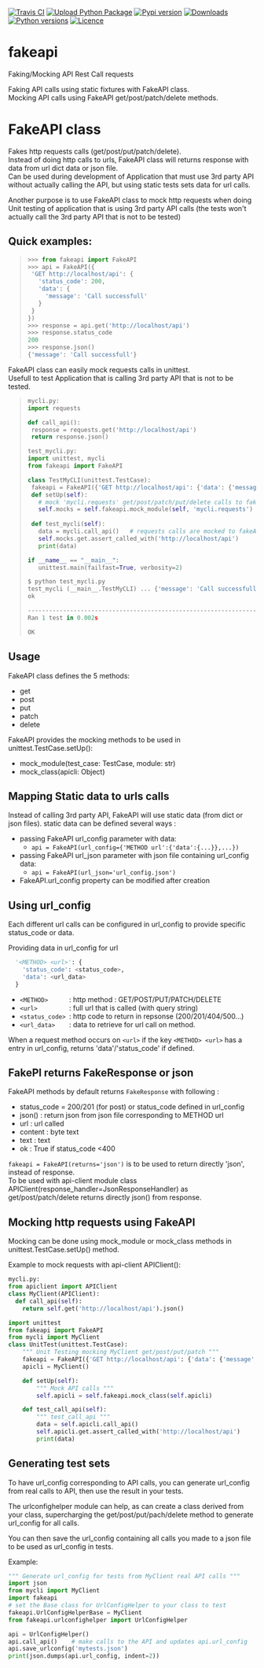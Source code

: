 [![Travis CI](https://travis-ci.com/joknarf/fakeapi.svg?branch=main)](https://travis-ci.com/github/joknarf/fakeapi)
[![Upload Python Package](https://github.com/joknarf/fakeapi/workflows/Upload%20Python%20Package/badge.svg)](https://github.com/joknarf/fakeapi/actions?query=workflow%3A%22Upload+Python+Package%22)
[![Pypi version](https://img.shields.io/pypi/v/fakeapi.svg)](https://pypi.org/project/fakeapi/)
[![Downloads](https://pepy.tech/badge/fakeapi)](https://pepy.tech/project/fakeapi)
[![Python versions](https://img.shields.io/badge/python-3.6-blue.svg)](https://shields.io/)
[![Licence](https://img.shields.io/badge/licence-MIT-blue.svg)](https://shields.io/)

# fakeapi
Faking/Mocking API Rest Call requests

Faking API calls using static fixtures with FakeAPI class.  
Mocking API calls using FakeAPI get/post/patch/delete methods.  

# FakeAPI class

Fakes http requests calls (get/post/put/patch/delete).  
Instead of doing http calls to urls, FakeAPI class will returns response with data from url dict data or json file.  
Can be used during development of Application that must use 3rd party API without actually calling the API, but using static tests sets data for url calls.

Another purpose is to use FakeAPI class to mock http requests when doing Unit testing of application that is using 3rd party API calls (the tests won't actually call the 3rd party API that is not to be tested)

## Quick examples:
>```python
>>>> from fakeapi import FakeAPI
>>>> api = FakeAPI({
>  'GET http://localhost/api': {
>    'status_code': 200,
>    'data': {
>      'message': 'Call successfull'
>    }
>  }
>})
>>>> response = api.get('http://localhost/api')
>>>> response.status_code
>200
>>>> response.json()
>{'message': 'Call successfull'}
>```

FakeAPI class can easily mock requests calls in unittest.  
Usefull to test Application that is calling 3rd party API that is not to be tested.
>```python
>mycli.py:
>import requests
>
>def call_api():
>  response = requests.get('http://localhost/api')
>  return response.json()
>```
>```python
>test_mycli.py:
>import unittest, mycli
>from fakeapi import FakeAPI
>
>class TestMyCLI(unittest.TestCase):
>  fakeapi = FakeAPI({'GET http://localhost/api': {'data': {'message': 'Call successfull'}}})
>  def setUp(self):
>    # mock 'mycli.requests' get/post/patch/put/delete calls to fakeapi
>    self.mocks = self.fakeapi.mock_module(self, 'mycli.requests')
>  
>  def test_mycli(self):
>    data = mycli.call_api()   # requests calls are mocked to fakeAPI
>    self.mocks.get.assert_called_with('http://localhost/api')
>    print(data)
>
>if __name__ == "__main__":
>    unittest.main(failfast=True, verbosity=2)
>```
>```python
>$ python test_mycli.py
>test_mycli (__main__.TestMyCLI) ... {'message': 'Call successfull'}
>ok
>
>----------------------------------------------------------------------
>Ran 1 test in 0.002s
>
>OK
>```


## Usage

FakeAPI class defines the 5 methods:
* get
* post
* put
* patch
* delete

FakeAPI provides the mocking methods to be used in unittest.TestCase.setUp():
* mock_module(test_case: TestCase, module: str)
* mock_class(apicli: Object)

## Mapping Static data to urls calls

Instead of calling 3rd party API, FakeAPI will use static data (from dict or json files). 
static data can be defined several ways :
* passing FakeAPI url_config parameter with data: 
  * `api = FakeAPI(url_config={'METHOD url':{'data':{...}},...})`
* passing FakeAPI url_json parameter with json file containing url_config data: 
  * `api = FakeAPI(url_json='url_config.json')`
* FakeAPI.url_config property can be modified after creation

## Using url_config

Each different url calls can be configured in url_config to provide specific status_code or data.

Providing data in url_config for url
```python
  '<METHOD> <url>': {
    'status_code': <status_code>,
    'data': <url_data>
  }
```
* `<METHOD>      `: http method : GET/POST/PUT/PATCH/DELETE
* `<url>         `: full url that is called (with query string)
* `<status_code> `: http code to return in repsonse (200/201/404/500...)
* `<url_data>    `: data to retrieve for url call on method.

When a request method occurs on `<url>` if the key `<METHOD> <url>` has a entry in url_config, returns 'data'/'status_code' if defined.  

## FakePI returns FakeResponse or json

FakeAPI methods by default returns `FakeResponse` with following :
* status_code = 200/201 (for post) or status_code defined in url_config
* json() : return json from json file corresponding to METHOD url
* url : url called
* content : byte text
* text : text
* ok : True if status_code <400

`fakeapi = FakeAPI(returns='json')` is to be used to return directly 'json', instead of response.  
To be used with api-client module class APIClient(response_handler=JsonResponseHandler) as get/post/patch/delete returns directly json() from response.


## Mocking http requests using FakeAPI

Mocking can be done using mock_module or mock_class methods in unittest.TestCase.setUp() method.

Example to mock requests with api-client APIClient():
```python
mycli.py:
from apiclient import APIClient
class MyClient(APIClient):
  def call_api(self):
    return self.get('http://localhost/api').json()
```

```python
import unittest
from fakeapi import FakeAPI
from mycli import MyClient
class UnitTest(unittest.TestCase):
    """ Unit Testing mocking MyClient get/post/put/patch """
    fakeapi = FakeAPI({'GET http://localhost/api': {'data': {'message': 'Call successfull'}}})
    apicli = MyClient()

    def setUp(self):
        """ Mock API calls """
        self.apicli = self.fakeapi.mock_class(self.apicli)

    def test_call_api(self):
        """ test_call_api """
        data = self.apicli.call_api()
        self.apicli.get.assert_called_with('http://localhost/api')
        print(data)
```

## Generating test sets 

To have url_config corresponding to API calls, you can generate url_config from real calls to API, 
then use the result in your tests.

The urlconfighelper module can help, as can create a class derived from your class,
supercharging the get/post/put/pach/delete method to generate url_config for all calls.

You can then save the url_config containing all calls you made to a json file to be used as url_config in tests.

Example:
```python
""" Generate url_config for tests from MyClient real API calls """
import json
from mycli import MyClient
import fakeapi
# set the Base class for UrlConfigHelper to your class to test
fakeapi.UrlConfigHelperBase = MyClient
from fakeapi.urlconfighelper import UrlConfigHelper

api = UrlConfigHelper()
api.call_api()    # make calls to the API and updates api.url_config
api.save_urlconfig('mytests.json')
print(json.dumps(api.url_config, indent=2))
```
